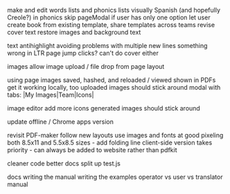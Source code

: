 make and edit words lists and phonics lists visually
Spanish (and hopefully Creole?) in phonics
skip pageModal if user has only one option
let user create book from existing template, share templates across teams
revise cover text
restore images and background text

text
  antihighlight avoiding problems with multiple new lines
  something wrong in LTR page jump clicks? can't do cover either

images
  allow image upload / file drop from page layout

using page images
  saved, hashed, and reloaded / viewed
  shown in PDFs
  get it working locally, too
  uploaded images should stick around
  modal with tabs: |My Images|Team|Icons|

image editor
  add more icons
  generated images should stick around

update offline / Chrome apps version

revisit PDF-maker
  follow new layouts
  use images and fonts at good pixeling
  both 8.5x11 and 5.5x8.5 sizes - add folding line
  client-side version takes priority - can always be added to website rather than pdfkit

cleaner code
  better docs
  split up test.js

docs
  writing the manual
  writing the examples
  operator vs user vs translator manual

